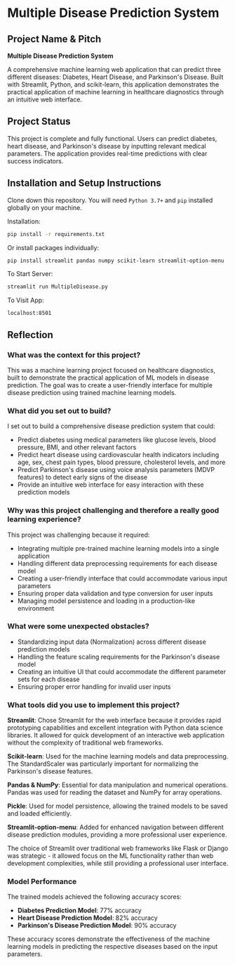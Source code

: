 # Multiple Disease Prediction System

## Project Name & Pitch

**Multiple Disease Prediction System**

A comprehensive machine learning web application that can predict three different diseases: Diabetes, Heart Disease, and Parkinson's Disease. Built with Streamlit, Python, and scikit-learn, this application demonstrates the practical application of machine learning in healthcare diagnostics through an intuitive web interface.

## Project Status

This project is complete and fully functional. Users can predict diabetes, heart disease, and Parkinson's disease by inputting relevant medical parameters. The application provides real-time predictions with clear success indicators.

## Installation and Setup Instructions

Clone down this repository. You will need `Python 3.7+` and `pip` installed globally on your machine.

Installation:

```bash
pip install -r requirements.txt
```

Or install packages individually:

```bash
pip install streamlit pandas numpy scikit-learn streamlit-option-menu
```

To Start Server:

```bash
streamlit run MultipleDisease.py
```

To Visit App:

`localhost:8501`

## Reflection

### What was the context for this project?
This was a machine learning project focused on healthcare diagnostics, built to demonstrate the practical application of ML models in disease prediction. The goal was to create a user-friendly interface for multiple disease prediction using trained machine learning models.

### What did you set out to build?
I set out to build a comprehensive disease prediction system that could:
- Predict diabetes using medical parameters like glucose levels, blood pressure, BMI, and other relevant factors
- Predict heart disease using cardiovascular health indicators including age, sex, chest pain types, blood pressure, cholesterol levels, and more
- Predict Parkinson's disease using voice analysis parameters (MDVP features) to detect early signs of the disease
- Provide an intuitive web interface for easy interaction with these prediction models

### Why was this project challenging and therefore a really good learning experience?
This project was challenging because it required:
- Integrating multiple pre-trained machine learning models into a single application
- Handling different data preprocessing requirements for each disease model
- Creating a user-friendly interface that could accommodate various input parameters
- Ensuring proper data validation and type conversion for user inputs
- Managing model persistence and loading in a production-like environment

### What were some unexpected obstacles?
- Standardizing input data (Normalization) across different disease prediction models
- Handling the feature scaling requirements for the Parkinson's disease model
- Creating an intuitive UI that could accommodate the different parameter sets for each disease
- Ensuring proper error handling for invalid user inputs

### What tools did you use to implement this project?

**Streamlit**: Chose Streamlit for the web interface because it provides rapid prototyping capabilities and excellent integration with Python data science libraries. It allowed for quick development of an interactive web application without the complexity of traditional web frameworks.

**Scikit-learn**: Used for the machine learning models and data preprocessing. The StandardScaler was particularly important for normalizing the Parkinson's disease features.

**Pandas & NumPy**: Essential for data manipulation and numerical operations. Pandas was used for reading the dataset and NumPy for array operations.

**Pickle**: Used for model persistence, allowing the trained models to be saved and loaded efficiently.

**Streamlit-option-menu**: Added for enhanced navigation between different disease prediction modules, providing a more professional user experience.

The choice of Streamlit over traditional web frameworks like Flask or Django was strategic - it allowed focus on the ML functionality rather than web development complexities, while still providing a professional user interface.

### Model Performance

The trained models achieved the following accuracy scores:
- **Diabetes Prediction Model**: 77% accuracy
- **Heart Disease Prediction Model**: 82% accuracy  
- **Parkinson's Disease Prediction Model**: 90% accuracy

These accuracy scores demonstrate the effectiveness of the machine learning models in predicting the respective diseases based on the input parameters.
